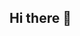 ## Hi there 👋

<!--
**emanuelleyt/emanuelleyt** is a ✨ _special_ ✨ repository because its `README.md` (this file) appears on your GitHub profile.

My names is Emanuelle Castro
-  Estou estudando na Alura
- Estou me desenvolvendo na linguagem JavaScript
- 🤔 Utilizo esse espaço para minha organização e compartilhamento dos meu projetos desenvolvidos
-->
